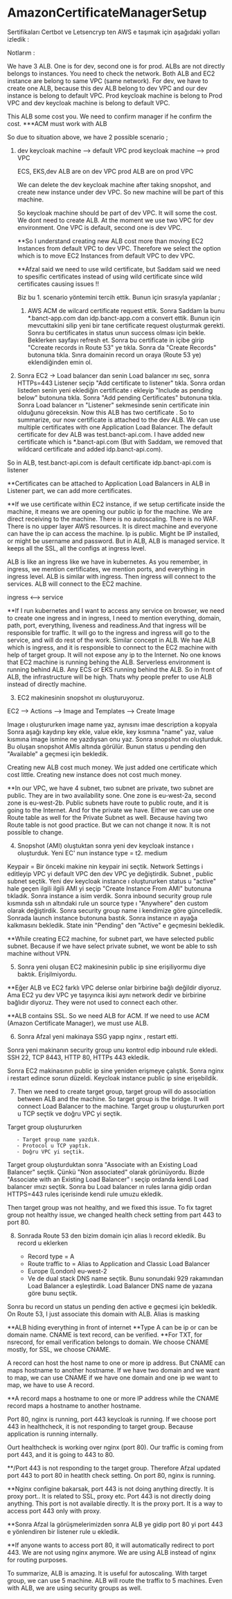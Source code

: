 # AmazonCertificateManagerSetup

Sertifikaları Certbot ve Letsencryp ten AWS e taşımak için aşağıdaki yolları izledik :

Notlarım :

We have 3 ALB. One is for dev, second one is for prod. ALBs are not directly belongs to instances. You need to check the network. Both ALB and EC2 instance are belong to same VPC (same network). For dev, we have to create one ALB, because this dev ALB belong to dev VPC and our dev instance is belong to default VPC. Prod keycloak machine is belong to Prod VPC and dev keycloak machine is belong to default VPC.

This ALB some cost you. We need to confirm manager if he confirm the cost. ***ACM must work with ALB

So due to situation above, we have 2 possible scenario ;

1) dev keycloak machine --> default VPC
   prod keycloak machine --> prod VPC
   
   ECS, EKS,dev ALB are on dev VPC
   prod ALB are on prod VPC
   
   We can delete the dev keycloak machine after taking snopshot, and create new instance under dev VPC. So new machine will be part of this machine.
   
   So keycloak machine should be part of dev VPC. It will some the cost. We dont need to create ALB. At the moment we use two VPC for dev environment. One VPC is default, second one is dev VPC.
   
   **So I understand creating new ALB cost more than moving EC2 Instances from default VPC to dev VPC. Therefore we select the option which is to move EC2 Instances from default VPC to dev VPC.
   
   **Afzal said we need to use wild certificate, but Saddam said we need to spesific certificates instead of using wild certificate since wild certificates causing issues !!
   
   Biz bu 1. scenario yöntemini tercih ettik. Bunun için sırasıyla yapılanlar ;
   
   1) AWS ACM de wilcard certificate request ettik. Sonra Saddam la bunu *.banct-app.com dan idp.banct-app.com a convert ettik. Bunun için mevcuttakini silip yeni bir tane certificate request oluşturmak gerekti. Sonra bu certificates in status unun success olması için bekle. Beklerken  sayfayı refresh et. Sonra bu certificate in içibe girip "Ccreate records in Route 53" ye tıkla. Sonra da "Create Records" butonuna tıkla. Sınra domainin record un oraya (Route 53 ye) eklendiğinden emin ol.

2) Sonra EC2 -> Load balancer dan senin Load balancer ını seç, sonra HTTPs=443 Listener seçip "Add certificate to listener" tıkla. Sonra ordan listeden senin yeni eklediğin certificate ı ekleyip "Include as pending below" butonuna tıkla. Sonra "Add pending Certificates" butonuna tıkla. Sonra Load balancer ın "Listener"  sekmesinde senin certificate inin olduğunu göreceksin. Now this ALB has two certificate . So to summarize, our now certificate is attached to the dev ALB. We can use multiple certificates with one Application Load Balancer. The default certificate for dev ALB was test.banct-api.com. I have added new certificate which is *.banct-api.com (But with Saddam, we removed that wildcard certificate and added idp.banct-api.com).

So in ALB, test.banct-api.com is default certificate
           idp.banct-api.com is listener
           
**Certificates can be attached to Application Load Balancers in ALB in Listener part, we can add more certificates.

**If we use certificate within EC2 instance, if we setup certificate inside the machine, it means we are opening our public ip for the machine. We are direct receiving to the machine. There is no autoscaling. There is no WAF. There is no upper layer AWS resources. It is direct machine and everyone can have the ip can access the machine. Ip is public. Might be IP installed, or might be username and password. But in ALB, ALB is managed service. It keeps all the SSL, all the configs at ingress level.

ALB is like an ingress like we have in kubernetes. As you remember, in ingress, we mention certificates, we mention ports, and everything in ingress level. ALB is similar with ingress. Then ingress will connect to the services. ALB will connect to the EC2 machine.

ingress <--> service

**If I run kubernetes and I want to access any service on browser, we need to create one ingress and in ingress, I need to mention everything, domain, path, port, everything, liveness and readiness.And that ingress will be responsible for traffic. It will go to the ingress and ingress will go to the service, and will do rest of the work. Similar concept in ALB. We hae ALB which is ingress, and it is responsible to connect to the EC2 machine with help of target group. It will not expose any ip to the Internet. No one knows that EC2 machine is running behing the ALB. Serverless environment is running behind ALB. Any ECS or EKS running behind the ALB. So in front of ALB, the infrastructure will be high. Thats why people prefer to use ALB instead of directly machine.


3) EC2 makinesinin snopshot ını oluşturuyoruz. 

EC2 --> Actions --> Image and Templates --> Create Image

Image ı oluştururken image name yaz, aynısını imae description a kopyala Sonra aşağı kaydırıp key ekle, value ekle, key kısmına "name" yaz, value kısmına image ismine ne yazdıysan onu yaz. Sonra snopshot ını oluşturduk. Bu oluşan snopshot AMIs altında görülür. Bunun status u pending den "Available" a geçmesi için bekledik.

Creating new ALB cost much money. We just added one certificate which cost little. Creating new instance does not cost much money.

**In our VPC, we have 4 subnet, two subnet are private, two subnet are public. They are in two availability sone. One zone is eu-west-2a, second zone is eu-west-2b. Public subnets have route to public route, and it is going to the Internet. And for the private we have. Either we can use one Route table as well for the Private Subnet as well. Because having two Route table is not good practice. But we can not change it now. It is not possible to change.

4) Snopshot (AMI) oluştuktan sonra yeni dev keycloak instance ı oluşturduk. Yeni EC' nun instance type = t2. medium

Keypair = Bir önceki makine nin keypair ini seçtik. Network Settings i editleyip VPC yi default VPC den dev VPC ye değiştirdik. Subnet , public subnet seçtik. Yeni dev keycloak instance ı oluştururken status u "active" hale geçen ilgili ilgili AMI yi seçip "Create Instance From AMI" butonuna tıkladık. Sonra instance a isim verdik. Sonra inbound security group rule kısmında ssh ın altındaki rule un source type ı "Anywhere" den custom olarak değiştirdik. Sonra security group name i kendimize göre güncelledik. Sonrada launch instance butonuna bastık. Sonra instance ın ayağa kalkmasını bekledik. State inin "Pending" den "Active" e geçmesini bekledik.

**While creating EC2 machine, for subnet part, we have selected public subnet. Because if we have select private subnet, we wont be able to ssh machine without VPN.

5) Sonra yeni oluşan EC2 makinesinin public ip sine erişiliyormu diye baktık. Erişilmiyordu.

**Eğer ALB ve EC2 farklı VPC delerse onlar birbirine bağlı değildir diyoruz. Ama EC2 yu dev VPC ye taşıyınca ikisi aynı network dedir ve birbirine bağlıdır diyoruz. They were not used to connect each other.

**ALB contains SSL. So we need ALB for ACM. If we need to use ACM (Amazon Certificate Manager), we must use ALB.

6) Sonra Afzal yeni makinaya SSG yapıp nginx , restart etti.
  
 Sonra yeni makinanın security group unu kontrol edip inbound rule ekledi. SSH 22, TCP 8443, HTTP 80, HTTPs 443 ekledik.
 
 Sonra EC2 makinasının public ip sine yeniden erişmeye çalıştık. Sonra nginx i restart edince sorun düzeldi. Keycloak instance public ip sine erişebildik.
 
 7) Then we need to create target group, target group will do association between ALB and the machine. So target group is the bridge. It will connect Load Balancer to the machine. Target group u oluştururken port u TCP seçtik ve doğru VPC yi seçtik.

Target group oluştururken

       - Target group name yazdık.
       - Protocol u TCP yaptık.
       - Doğru VPC yi seçtik.
       
Target group oluşturduktan sonra "Associate with an Existing Load Balancer" seçtik. Çünkü "Non associated" olarak görünüyordu.  Bizde "Associate with an Existing Load Balancer" ı seçip ordanda kendi Load balancer ımızı seçtik. Sonra bu Load balancer ın rules larına gidip ordan HTTPS=443  rules içerisinde kendi rule umuzu ekledik.

Then target group was not healthy, and we fixed this issue. To fix tagret group not healthy issue, we changed health check setting from part 443 to port 80.

8) Sonrada Route 53 den bizim domain için alias lı record ekledik. Bu record u eklerken

   - Record type = A
   - Route traffic to = Alias to Application and Classic Load Balancer
   - Europe (London) eu-west-2
   - Ve de dual stack DNS name seçtik. Bunu sonundaki 929 rakamından Load Balancer a eşleştirdik. Load Balancer DNS name de yazana göre bunu seçtik.

Sonra bu record un status un pending den active e geçmesi için bekledik. 
On Route 53, I just associate this domain with ALB. Alias is masking

**ALB hiding everything in front of internet
**Type A can be ip or can be domain name. CNAME is text record, can be verified.
**For TXT, for nsrecord, for email verification belongs to domain. We choose CNAME mostly, for SSL, we choose CNAME.

A record can host the host name to one or more ip address. But CNAME can maps hostname to another hostname. If we have two domain and we want to map, we can use CNAME
 if we have one domain and one ip we want to map, we have to use A record.
 
 **A record maps a hostname to one or more IP address while the CNAME record maps a hostname to another hostname.
 
 Port 80, nginx is running, port 443 keycloak is running. If we choose port 443 in healthcheck, it is not responding to target group. Because application is running internally.
 
 Ourt healthcheck is working over nginx (port 80). Our traffic is coming from port 443, and it is going to 443 to 80.
 
 **/Port 443 is not responding to the target group. Therefore Afzal updated port 443 to port 80 in heatlth check setting. On port 80, nginx is running.
 
 **Nginx configine bakarsak, port 443 is not doing anything directly. It is proxy port.. It is related to SSL, proxy etc. Port 443 is not directly doing anything. This port is not available directly. It is the proxy port. It is a way to access port 443 only with proxy.
 
 **Sonra Afzal la görüşmelerimizden sonra ALB ye gidip port 80 yi port 443 e yönlendiren bir listener rule u ekledik.
 
 **If anyone wants to access port 80, it will automatically redirect to port 443. We are not using nginx anymore. We are using ALB instead of nginx for routing purposes.
 
To summarize, ALB is amazing. It is useful for autoscaling. With target group, we can use 5 machine. ALB will route the traffix to 5 machines. Even with ALB, we are using security groups as well.
   






















